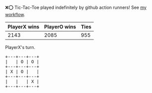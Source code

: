 :x::o: Tic-Tac-Toe played indefinitely by github action runners! See [my workflow](.github/workflows/play.yaml).

|PlayerX wins|PlayerO wins|Ties|
|-|-|-|
|2143|2085|955|

PlayerX's turn.

<pre>
+---+---+---+
|   | O | O |
+---+---+---+
| X | O |   |
+---+---+---+
|   |   | X |
+---+---+---+
</pre>